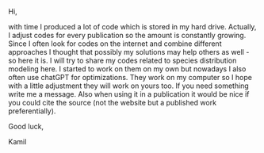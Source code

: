 Hi,

with time I produced a lot of code which is stored in my hard drive. Actually, I adjust codes for every publication so the amount is constantly growing. Since I often look for codes on the internet and combine different approaches I thought that possibly my solutions may help others as well - so here it is. I will try to share my codes related to species distribution modeling here. I started to work on them on my own but nowadays I also often use chatGPT for optimizations. 
They work on my computer so I hope with a little adjustment they will work on yours too. 
If you need something write me a message. 
Also when using it in a publication it would be nice if you could cite the source (not the website but a published work preferentially). 

Good luck,

Kamil
